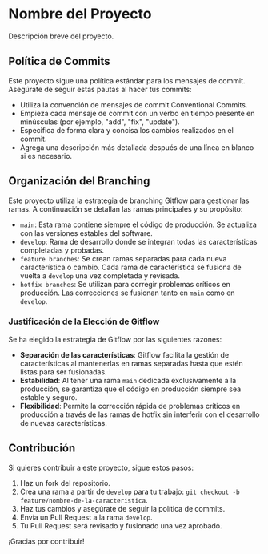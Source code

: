 # Nombre del Proyecto

Descripción breve del proyecto.

## Política de Commits

Este proyecto sigue una política estándar para los mensajes de commit. Asegúrate de seguir estas pautas al hacer tus commits:

- Utiliza la convención de mensajes de commit Conventional Commits.
- Empieza cada mensaje de commit con un verbo en tiempo presente en minúsculas (por ejemplo, "add", "fix", "update").
- Especifica de forma clara y concisa los cambios realizados en el commit.
- Agrega una descripción más detallada después de una línea en blanco si es necesario.

## Organización del Branching

Este proyecto utiliza la estrategia de branching Gitflow para gestionar las ramas. A continuación se detallan las ramas principales y su propósito:

- `main`: Esta rama contiene siempre el código de producción. Se actualiza con las versiones estables del software.
- `develop`: Rama de desarrollo donde se integran todas las características completadas y probadas.
- `feature branches`: Se crean ramas separadas para cada nueva característica o cambio. Cada rama de característica se fusiona de vuelta a `develop` una vez completada y revisada.
- `hotfix branches`: Se utilizan para corregir problemas críticos en producción. Las correcciones se fusionan tanto en `main` como en `develop`.

### Justificación de la Elección de Gitflow

Se ha elegido la estrategia de Gitflow por las siguientes razones:

- **Separación de las características**: Gitflow facilita la gestión de características al mantenerlas en ramas separadas hasta que estén listas para ser fusionadas.
- **Estabilidad**: Al tener una rama `main` dedicada exclusivamente a la producción, se garantiza que el código en producción siempre sea estable y seguro.
- **Flexibilidad**: Permite la corrección rápida de problemas críticos en producción a través de las ramas de hotfix sin interferir con el desarrollo de nuevas características.

## Contribución

Si quieres contribuir a este proyecto, sigue estos pasos:

1. Haz un fork del repositorio.
2. Crea una rama a partir de `develop` para tu trabajo: `git checkout -b feature/nombre-de-la-caracteristica`.
3. Haz tus cambios y asegúrate de seguir la política de commits.
4. Envía un Pull Request a la rama `develop`.
5. Tu Pull Request será revisado y fusionado una vez aprobado.

¡Gracias por contribuir!

